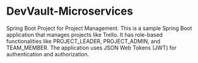 # DevVault-Microservices
Spring Boot Project for Project Management. This is a sample Spring Boot application that manages projects like Trello. It has role-based functionalities like PROJECT_LEADER, PROJECT_ADMIN, and TEAM_MEMBER. The application uses JSON Web Tokens (JWT) for authentication and authorization.
